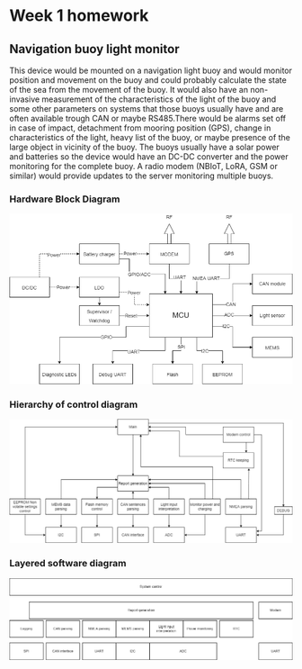 # Week 1 homework
## Navigation buoy light monitor 

This device would be mounted on a navigation light buoy and would monitor position and movement on the buoy and could probably calculate the state of the sea from the movement of the buoy. It would also have an non-invasive measurement of the characteristics of the light of the buoy and some other parameters on systems that those buoys usually have and are often available trough CAN or maybe RS485.There would be alarms set off in case of impact, detachment from mooring position (GPS), change in characteristics of the light, heavy list of the buoy, or maybe presence of the large object in vicinity of the buoy.
The buoys usually have a solar power and batteries so the device would have an DC-DC converter and the power monitoring for the complete buoy. A radio modem (NBIoT, LoRA, GSM or similar) would provide updates to the server monitoring multiple buoys.

### Hardware Block Diagram
![Hardware block diagram](/Week1/images/Hardware_block_diagram.drawio.png)

### Hierarchy of control diagram
![Hierarchy of control diagram](/Week1/images/Hierarchy_of_control_diagram.png)

### Layered software diagram
![Layered software diagram](/Week1/images/Layered_software_diagram.png)
